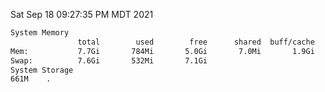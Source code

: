 Sat Sep 18 09:27:35 PM MDT 2021
```bash
System Memory
               total        used        free      shared  buff/cache   available
Mem:           7.7Gi       784Mi       5.0Gi       7.0Mi       1.9Gi       6.5Gi
Swap:          7.6Gi       532Mi       7.1Gi
System Storage
661M	.
```
```bash
